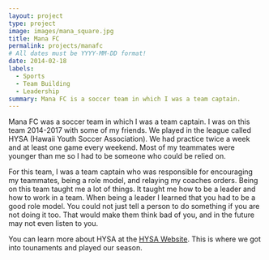 ```yaml
---
layout: project
type: project
image: images/mana_square.jpg
title: Mana FC
permalink: projects/manafc
# All dates must be YYYY-MM-DD format!
date: 2014-02-18
labels:
  - Sports
  - Team Building
  - Leadership
summary: Mana FC is a soccer team in which I was a team captain.
---
```


Mana FC was a soccer team in which I was a team captain. I was on this team 2014-2017 with some of my friends. We played in the league called HYSA (Hawaii Youth Soccer Association). We had practice twice a week and at least one game every weekend. Most of my teammates were younger than me so I had to be someone who could be relied on.

For this team, I was a team captain who was responsible for encouraging my teammates, being a role model, and relaying my coaches orders. Being on this team taught me a lot of things. It taught me how to be a leader and how to work in a team. When being a leader I learned that you had to be a good role model. You could not just tell a person to do something if you are not doing it too. That would make them think bad of you, and in the future may not even listen to you.


You can learn more about HYSA at the [HYSA Website](https://www.hawaiisoccer.com/about-hysa/). This is where we got into tounaments and played our season.



